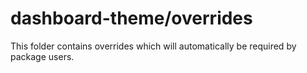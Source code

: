 # dashboard-theme/overrides

This folder contains overrides which will automatically be required by package users.
